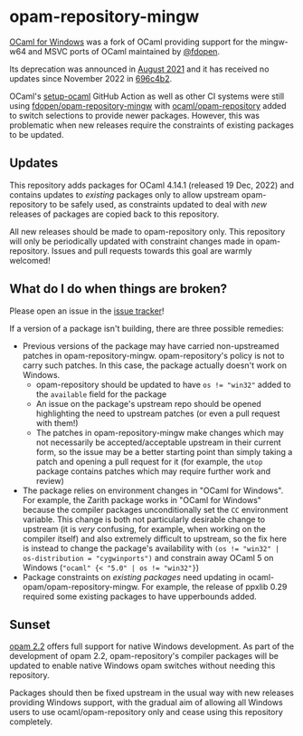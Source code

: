 # opam-repository-mingw

[OCaml for Windows](https://fdopen.github.io/opam-repository-mingw/) was a fork of OCaml providing support for the mingw-w64 and MSVC ports of OCaml maintained by [@fdopen](https://github.com/fdopen).

Its deprecation was announced in [August 2021](https://fdopen.github.io/opam-repository-mingw/2021/02/26/repo-discontinued/) and it has received no updates since November 2022 in [696c4b2](https://github.com/fdopen/opam-repository-mingw/commit/696c4b27488b4b0d3ec3929dbe65565cb91764a1).

OCaml's [setup-ocaml](https://github.com/ocaml/setup-ocaml) GitHub Action as well as other CI systems were still using [fdopen/opam-repository-mingw](https://github.com/fdopen/opam-repository-mingw) with [ocaml/opam-repository](https://github.com/ocaml/opam-repository) added to switch selections to provide newer packages. However, this was problematic when new releases require the constraints of existing packages to be updated.

## Updates

This repository adds packages for OCaml 4.14.1 (released 19 Dec, 2022) and contains updates to _existing_ packages only to allow upstream opam-repository to be safely used, as constraints updated to deal with _new_ releases of packages are copied back to this repository.

All new releases should be made to opam-repository only. This repository will only be periodically updated with constraint changes made in opam-repository. Issues and pull requests towards this goal are warmly welcomed!

## What do I do when things are broken?

Please open an issue in the [issue tracker](https://github.com/ocaml-opam/opam-repository-mingw/issues)!

If a version of a package isn't building, there are three possible remedies:

- Previous versions of the package may have carried non-upstreamed patches in opam-repository-mingw. opam-repository's policy is not to carry such patches. In this case, the package actually doesn't work on Windows.
  - opam-repository should be updated to have `os != "win32"` added to the `available` field for the package
  - An issue on the package's upstream repo should be opened highlighting the need to upstream patches (or even a pull request with them!)
  - The patches in opam-repository-mingw make changes which may not necessarily be accepted/acceptable upstream in their current form, so the issue may be a better starting point than simply taking a patch and opening a pull request for it (for example, the `utop` package contains patches which may require further work and review)
- The package relies on environment changes in "OCaml for Windows". For example, the Zarith package works in "OCaml for Windows" because the compiler packages unconditionally set the `CC` environment variable. This change is both not particularly desirable change to upstream (it is _very_ confusing, for example, when working on the compiler itself) and also extremely difficult to upstream, so the fix here is instead to change the package's availability with `(os != "win32" | os-distribution = "cygwinports")` and constrain away OCaml 5 on Windows (`"ocaml" {< "5.0" | os != "win32"}`)
- Package constraints on _existing packages_ need updating in ocaml-opam/opam-repository-mingw. For example, the release of ppxlib 0.29 required some existing packages to have upperbounds added.

## Sunset

[opam 2.2](https://github.com/ocaml/opam) offers full support for native Windows development. As part of the development of opam 2.2, opam-repository's compiler packages will be updated to enable native Windows opam switches without needing this repository.

Packages should then be fixed upstream in the usual way with new releases providing Windows support, with the gradual aim of allowing all Windows users to use ocaml/opam-repository only and cease using this repository completely.
